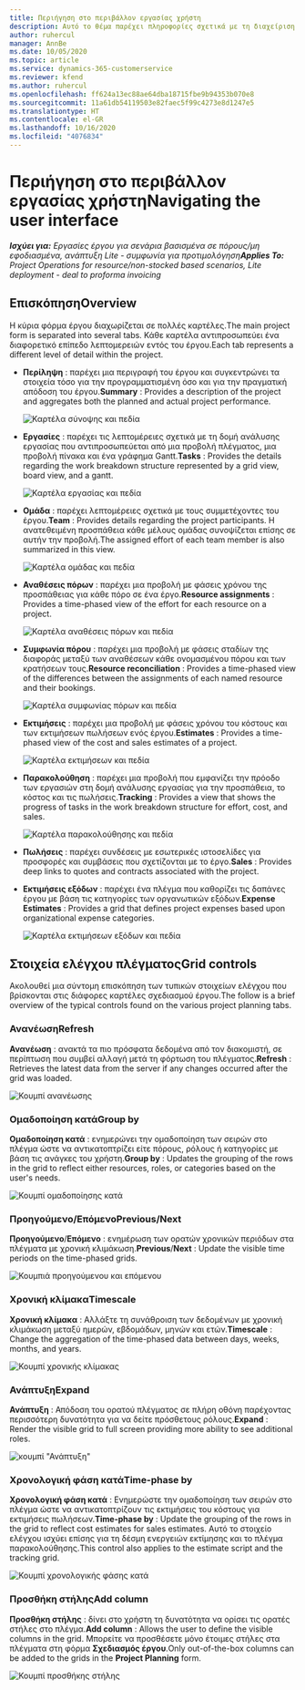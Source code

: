 ```yaml
---
title: Περιήγηση στο περιβάλλον εργασίας χρήστη
description: Αυτό το θέμα παρέχει πληροφορίες σχετικά με τη διαχείριση έργων στο Dynamics 365 Project Operations.
author: ruhercul
manager: AnnBe
ms.date: 10/05/2020
ms.topic: article
ms.service: dynamics-365-customerservice
ms.reviewer: kfend
ms.author: ruhercul
ms.openlocfilehash: ff624a13ec88ae64dba18715fbe9b94353b070e8
ms.sourcegitcommit: 11a61db54119503e82faec5f99c4273e8d1247e5
ms.translationtype: HT
ms.contentlocale: el-GR
ms.lasthandoff: 10/16/2020
ms.locfileid: "4076834"
---
```

# <a name="navigating-the-user-interface"></a><span data-ttu-id="4b58b-103">Περιήγηση στο περιβάλλον εργασίας χρήστη</span><span class="sxs-lookup"><span data-stu-id="4b58b-103">Navigating the user interface</span></span>

<span data-ttu-id="4b58b-104">_**Ισχύει για:** Εργασίες έργου για σενάρια βασισμένα σε πόρους/μη εφοδιασμένα, ανάπτυξη Lite - συμφωνία για προτιμολόγηση_</span><span class="sxs-lookup"><span data-stu-id="4b58b-104">_**Applies To:** Project Operations for resource/non-stocked based scenarios, Lite deployment - deal to proforma invoicing_</span></span>

## <a name="overview"></a><span data-ttu-id="4b58b-105">Επισκόπηση</span><span class="sxs-lookup"><span data-stu-id="4b58b-105">Overview</span></span>

<span data-ttu-id="4b58b-106">Η κύρια φόρμα έργου διαχωρίζεται σε πολλές καρτέλες.</span><span class="sxs-lookup"><span data-stu-id="4b58b-106">The main project form is separated into several tabs.</span></span> <span data-ttu-id="4b58b-107">Κάθε καρτέλα αντιπροσωπεύει ένα διαφορετικό επίπεδο λεπτομερειών εντός του έργου.</span><span class="sxs-lookup"><span data-stu-id="4b58b-107">Each tab represents a different level of detail within the project.</span></span>

- <span data-ttu-id="4b58b-108">**Περίληψη** : παρέχει μια περιγραφή του έργου και συγκεντρώνει τα στοιχεία τόσο για την προγραμματισμένη όσο και για την πραγματική απόδοση του έργου.</span><span class="sxs-lookup"><span data-stu-id="4b58b-108">**Summary** : Provides a description of the project and aggregates both the planned and actual project performance.</span></span>

    ![Καρτέλα σύνοψης και πεδία](media/navigation7.png)

- <span data-ttu-id="4b58b-110">**Εργασίες** : παρέχει τις λεπτομέρειες σχετικά με τη δομή ανάλυσης εργασίας που αντιπροσωπεύεται από μια προβολή πλέγματος, μια προβολή πίνακα και ένα γράφημα Gantt.</span><span class="sxs-lookup"><span data-stu-id="4b58b-110">**Tasks** : Provides the details regarding the work breakdown structure represented by a grid view, board view, and a gantt.</span></span>

    ![Καρτέλα εργασίας και πεδία](media/navigation8.png)

- <span data-ttu-id="4b58b-112">**Ομάδα** : παρέχει λεπτομέρειες σχετικά με τους συμμετέχοντες του έργου.</span><span class="sxs-lookup"><span data-stu-id="4b58b-112">**Team** : Provides details regarding the project participants.</span></span> <span data-ttu-id="4b58b-113">Η ανατεθειμένη προσπάθεια κάθε μέλους ομάδας συνοψίζεται επίσης σε αυτήν την προβολή.</span><span class="sxs-lookup"><span data-stu-id="4b58b-113">The assigned effort of each team member is also summarized in this view.</span></span>

    ![Καρτέλα ομάδας και πεδία](media/navigation9.png)

- <span data-ttu-id="4b58b-115">**Αναθέσεις πόρων** : παρέχει μια προβολή με φάσεις χρόνου της προσπάθειας για κάθε πόρο σε ένα έργο.</span><span class="sxs-lookup"><span data-stu-id="4b58b-115">**Resource assignments** : Provides a time-phased view of the effort for each resource on a project.</span></span>

    ![Καρτέλα αναθέσεις πόρων και πεδία](media/navigation10.png)

- <span data-ttu-id="4b58b-117">**Συμφωνία πόρου** : παρέχει μια προβολή με φάσεις σταδίων της διαφοράς μεταξύ των αναθέσεων κάθε ονομασμένου πόρου και των κρατήσεων τους.</span><span class="sxs-lookup"><span data-stu-id="4b58b-117">**Resource reconciliation** : Provides a time-phased view of the differences between the assignments of each named resource and their bookings.</span></span>

    ![Καρτέλα συμφωνίας πόρων και πεδία](media/navigation11.png)

- <span data-ttu-id="4b58b-119">**Εκτιμήσεις** : παρέχει μια προβολή με φάσεις χρόνου του κόστους και των εκτιμήσεων πωλήσεων ενός έργου.</span><span class="sxs-lookup"><span data-stu-id="4b58b-119">**Estimates** : Provides a time-phased view of the cost and sales estimates of a project.</span></span>

    ![Καρτέλα εκτιμήσεων και πεδία](media/navigation12.png)

- <span data-ttu-id="4b58b-121">**Παρακολούθηση** : παρέχει μια προβολή που εμφανίζει την πρόοδο των εργασιών στη δομή ανάλυσης εργασίας για την προσπάθεια, το κόστος και τις πωλήσεις.</span><span class="sxs-lookup"><span data-stu-id="4b58b-121">**Tracking** : Provides a view that shows the progress of tasks in the work breakdown structure for effort, cost, and sales.</span></span>

    ![Καρτέλα παρακολούθησης και πεδία](media/navigation13.png)

- <span data-ttu-id="4b58b-123">**Πωλήσεις** : παρέχει συνδέσεις με εσωτερικές ιστοσελίδες για προσφορές και συμβάσεις που σχετίζονται με το έργο.</span><span class="sxs-lookup"><span data-stu-id="4b58b-123">**Sales** : Provides deep links to quotes and contracts associated with the project.</span></span>

- <span data-ttu-id="4b58b-124">**Εκτιμήσεις εξόδων** : παρέχει ένα πλέγμα που καθορίζει τις δαπάνες έργου με βάση τις κατηγορίες των οργανωτικών εξόδων.</span><span class="sxs-lookup"><span data-stu-id="4b58b-124">**Expense Estimates** : Provides a grid that defines project expenses based upon organizational expense categories.</span></span>

    ![Καρτέλα εκτιμήσεων εξόδων και πεδία](media/navigation14.png)

## <a name="grid-controls"></a><span data-ttu-id="4b58b-126">Στοιχεία ελέγχου πλέγματος</span><span class="sxs-lookup"><span data-stu-id="4b58b-126">Grid controls</span></span>

<span data-ttu-id="4b58b-127">Ακολουθεί μια σύντομη επισκόπηση των τυπικών στοιχείων ελέγχου που βρίσκονται στις διάφορες καρτέλες σχεδιασμού έργου.</span><span class="sxs-lookup"><span data-stu-id="4b58b-127">The follow is a brief overview of the typical controls found on the various project planning tabs.</span></span>

### <a name="refresh"></a><span data-ttu-id="4b58b-128">Ανανέωση</span><span class="sxs-lookup"><span data-stu-id="4b58b-128">Refresh</span></span>

<span data-ttu-id="4b58b-129">**Ανανέωση** : ανακτά τα πιο πρόσφατα δεδομένα από τον διακομιστή, σε περίπτωση που συμβεί αλλαγή μετά τη φόρτωση του πλέγματος.</span><span class="sxs-lookup"><span data-stu-id="4b58b-129">**Refresh** : Retrieves the latest data from the server if any changes occurred after the grid was loaded.</span></span>

![Κουμπί ανανέωσης](media/navigation7.png)

### <a name="group-by"></a><span data-ttu-id="4b58b-131">Ομαδοποίηση κατά</span><span class="sxs-lookup"><span data-stu-id="4b58b-131">Group by</span></span>

<span data-ttu-id="4b58b-132">**Ομαδοποίηση κατά** : ενημερώνει την ομαδοποίηση των σειρών στο πλέγμα ώστε να αντικατοπτρίζει είτε πόρους, ρόλους ή κατηγορίες με βάση τις ανάγκες του χρήστη.</span><span class="sxs-lookup"><span data-stu-id="4b58b-132">**Group by** : Updates the grouping of the rows in the grid to reflect either resources, roles, or categories based on the user's needs.</span></span>

![Κουμπί ομαδοποίησης κατά](media/navigation6.png)

### <a name="previousnext"></a><span data-ttu-id="4b58b-134">Προηγούμενο/Επόμενο</span><span class="sxs-lookup"><span data-stu-id="4b58b-134">Previous/Next</span></span>

<span data-ttu-id="4b58b-135">**Προηγούμενο**/**Επόμενο** : ενημέρωση των ορατών χρονικών περιόδων στα πλέγματα με χρονική κλιμάκωση.</span><span class="sxs-lookup"><span data-stu-id="4b58b-135">**Previous**/**Next** : Update the visible time periods on the time-phased grids.</span></span>

![Κουμπιά προηγούμενου και επόμενου](media/navigation2.png)

### <a name="timescale"></a><span data-ttu-id="4b58b-137">Χρονική κλίμακα</span><span class="sxs-lookup"><span data-stu-id="4b58b-137">Timescale</span></span>

<span data-ttu-id="4b58b-138">**Χρονική κλίμακα** : Αλλάξτε τη συνάθροιση των δεδομένων με χρονική κλιμάκωση μεταξύ ημερών, εβδομάδων, μηνών και ετών.</span><span class="sxs-lookup"><span data-stu-id="4b58b-138">**Timescale** : Change the aggregation of the time-phased data between days, weeks, months, and years.</span></span>

![Κουμπί χρονικής κλίμακας](media/navigation3.png)

### <a name="expand"></a><span data-ttu-id="4b58b-140">Ανάπτυξη</span><span class="sxs-lookup"><span data-stu-id="4b58b-140">Expand</span></span>

<span data-ttu-id="4b58b-141">**Ανάπτυξη** : Απόδοση του ορατού πλέγματος σε πλήρη οθόνη παρέχοντας περισσότερη δυνατότητα για να δείτε πρόσθετους ρόλους.</span><span class="sxs-lookup"><span data-stu-id="4b58b-141">**Expand** : Render the visible grid to full screen providing more ability to see additional roles.</span></span>

![κουμπί "Ανάπτυξη"](media/navigation4.png)

### <a name="time-phase-by"></a><span data-ttu-id="4b58b-143">Χρονολογική φάση κατά</span><span class="sxs-lookup"><span data-stu-id="4b58b-143">Time-phase by</span></span>

<span data-ttu-id="4b58b-144">**Χρονολογική φάση κατά** : Ενημερώστε την ομαδοποίηση των σειρών στο πλέγμα ώστε να αντικατοπτρίζουν τις εκτιμήσεις του κόστους για εκτιμήσεις πωλήσεων.</span><span class="sxs-lookup"><span data-stu-id="4b58b-144">**Time-phase by** : Update the grouping of the rows in the grid to reflect cost estimates for sales estimates.</span></span> <span data-ttu-id="4b58b-145">Αυτό το στοιχείο ελέγχου ισχύει επίσης για τη δέσμη ενεργειών εκτίμησης και το πλέγμα παρακολούθησης.</span><span class="sxs-lookup"><span data-stu-id="4b58b-145">This control also applies to the estimate script and the tracking grid.</span></span>

![Κουμπί χρονολογικής φάσης κατά](media/navigation0.png)

### <a name="add-column"></a><span data-ttu-id="4b58b-147">Προσθήκη στήλης</span><span class="sxs-lookup"><span data-stu-id="4b58b-147">Add column</span></span>

<span data-ttu-id="4b58b-148">**Προσθήκη στήλης** : δίνει στο χρήστη τη δυνατότητα να ορίσει τις ορατές στήλες στο πλέγμα.</span><span class="sxs-lookup"><span data-stu-id="4b58b-148">**Add column** : Allows the user to define the visible columns in the grid.</span></span> <span data-ttu-id="4b58b-149">Μπορείτε να προσθέσετε μόνο έτοιμες στήλες στα πλέγματα στη φόρμα **Σχεδιασμός έργου**.</span><span class="sxs-lookup"><span data-stu-id="4b58b-149">Only out-of-the-box columns can be added to the grids in the **Project Planning** form.</span></span>

![Κουμπί προσθήκης στήλης](media/navigation5.png)
